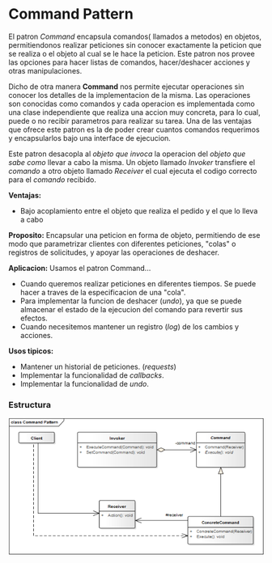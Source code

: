 # Command Pattern

El patron *Command* encapsula comandos( llamados a metodos) en objetos, permitiendonos realizar peticiones sin conocer exactamente la peticion que se realiza o el objeto al cual se le hace la peticion. Este patron nos provee las opciones para hacer listas de comandos, hacer/deshacer acciones y otras manipulaciones.

Dicho de otra manera **Command** nos permite ejecutar operaciones sin conocer los detalles de la implementacion de la misma. Las operaciones son conocidas como comandos y cada operacion es implementada como una clase independiente que realiza una accion muy concreta, para lo cual, puede o no recibir parametros para realizar su tarea. Una de las ventajas que ofrece este patron es la de poder crear cuantos comandos requerimos y encapsularlos bajo una interface de ejecucion.

Este patron desacopla al *objeto que invoca* la operacion del *objeto que sabe como* llevar a cabo la misma. Un objeto llamado *Invoker* transfiere el *comando* a otro objeto llamado *Receiver* el cual ejecuta el codigo correcto para el *comando* recibido.

**Ventajas:**
* Bajo acoplamiento entre el objeto que realiza el pedido y el que lo lleva a cabo 

**Proposito:** Encapsular una peticion en forma de objeto, permitiendo de ese modo que parametrizar clientes con diferentes peticiones, "colas" o registros de solicitudes, y apoyar las operaciones de deshacer.

**Aplicacion:** Usamos el patron Command...
* Cuando queremos realizar peticiones en diferentes tiempos. Se puede hacer a traves de la especificacion de una "cola".
* Para implementar la funcion de deshacer (*undo*), ya que se puede almacenar el estado de la ejecucion del comando para revertir sus efectos.
* Cuando necesitemos mantener un registro (*log*) de los cambios y acciones.

**Usos tipicos:**
* Mantener un historial de peticiones. (*requests*)
* Implementar la funcionalidad de *callbacks*.
* Implementar la funcionalidad de *undo*.

### Estructura

![command_pattern](command_pattern.png)